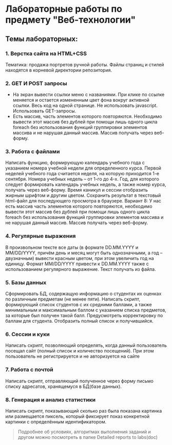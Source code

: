 # Лабораторные работы по предмету "Веб-технологии"
## Темы лабораторных:
### 1. Верстка сайта на HTML+CSS 
Тематика: продажа портретов ручной работы.
Файлы страниц и стилей находятся в корневой директории репозитория.

### 2. GET И POST запросы
-	На экран вывести ссылки меню с названиями.
При клике по ссылке меняется и остается измененным цвет фона вокруг активной
ссылки. Весь код на одной странице. Не использовать javascript. Использовать GET-запросы.
-	Есть массив, часть элементов которого повторяются. Необходимо вывести этот
массив без дублей при помощи лишь одного цикла foreach без использования функций
группировки элементов массива и не нарушая данный массив. Массив получать через веб-форму.

### 3. Работа с файлами
Написать функцию, формирующую календарь учебного года с указанием номера учебной недели для определенного курса. Первой неделей учебного года считается неделя, на которую приходится 1-е сентября. Номера учебных недель – от 1-го до 4-х. Год, для которого следует формировать календарь учебных недель, а также номер курса, получать через веб-форму. Время каникул и сессии отобразить жирным шрифтом и другим цветом. Сохранить результат в текстовый html-файл для последующего просмотра в браузере. Вариант 8: У нас есть массив часть элементов которого повторяются, необходимо вывести этот массив без дублей при помощи лишь одного цикла foreach без использования функций группировки элементов массива и не нарушая данный массив. Массив получать через веб-форму.

### 4. Регулярные выражения
В произвольном тексте все даты (в формате DD.MM.YYYY и MM/DD/YYYY, причём день и месяц могут быть однозначными, а год – двузначным) вывести красным цветом, при этом увеличить год на единицу. Формат MM/DD/YYYY привести к DD.MM.YYYY также с использованием регулярного выражение. Текст получать из файла.

### 5. Базы данных
Сформировать БД, содержащую информацию о студентах их оценках по различным предметам (не менее пяти). Написать скрипт, формирующий список студентов с их средними баллами, а также минимальным и максимальным баллом с указанием списка предметов, за которые был получен такой балл. Предусмотреть корректировку по баллам для студента. 
Отобразить полный список и получившийся.


### 6. Сессии и куки
Написать скрипт, позволяющий определять, когда данный пользователь посещал сайт (полный список и количество посещений). При этом пользователь не регистрируется и не авторизуется на сайте

### 7. Работа с почтой
Написать скрипт, отправляющий полученное через форму письмо списку адресатов, хранящемуся в БД(базе данных).

### 8. Генерация и анализ статистики
Написать скрипт, показывающий сколько раз была показана картинка или размещается пиксель, который фиксирует показ конкретной картинки с определённым идентификатором.

> Подробнее об условиях, алгоритмах выполнения заданий и другом можно посмотреть в папке Detailed reports to labs(doc)
